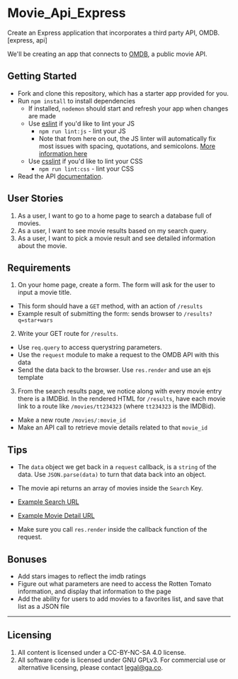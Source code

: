 # Movie_Api_Express
Create an Express application that incorporates a third party API, OMDB. [express, api]


We'll be creating an app that connects to [OMDB](http://www.omdbapi.com), a public movie API.

## Getting Started

* Fork and clone this repository, which has a starter app provided for you.
* Run `npm install` to install dependencies
  * If installed, `nodemon` should start and refresh your app when changes are made
  * Use [eslint](http://eslint.org/docs/user-guide/getting-started) if you'd like to lint your JS
    * `npm run lint:js` - lint your JS
    * Note that from here on out, the JS linter will automatically fix most issues with spacing, quotations, and semicolons. [More information here](http://eslint.org/blog/2015/10/eslint-v1.6.0-released#autofixing-of-more-rules)
  * Use [csslint](https://www.npmjs.com/package/css-lint) if you'd like to lint your CSS
    * `npm run lint:css` - lint your CSS
* Read the API [documentation](http://www.omdbapi.com).

## User Stories
1. As a user, I want to go to a home page to search a database full of movies.
2. As a user, I want to see movie results based on my search query.
3. As a user, I want to pick a movie result and see detailed information about the movie.

## Requirements
1. On your home page, create a form. The form will ask for the user to input a movie title.
  * This form should have a `GET` method, with an action of `/results`
  * Example result of submitting the form: sends browser to `/results?q=star+wars`
2. Write your GET route for `/results`.
  * Use `req.query` to access querystring parameters.
  * Use the `request` module to make a request to the OMDB API with this data
  * Send the data back to the browser. Use `res.render` and use an ejs template
3. From the search results page, we notice along with every movie entry
there is a IMDBid. In the rendered HTML for `/results`, have each movie link
to a route like `/movies/tt234323` (where `tt234323` is the IMDBid).
  * Make a new route `/movies/:movie_id`
  * Make an API call to retrieve movie details related to that `movie_id`

## Tips
* The `data` object we get back in a `request` callback, is a `string`
of the data. Use `JSON.parse(data)` to turn that data back into an object.
* The movie api returns an array of movies inside the `Search` Key.

* [Example Search URL](http://www.omdbapi.com/?s=matrix&apikey=thewdb)
* [Example Movie Detail URL](http://www.omdbapi.com/?i=tt0133093&apikey=thewdb)

* Make sure you call `res.render` inside the callback function of the request.


## Bonuses

* Add stars images to reflect the imdb ratings
* Figure out what parameters are need to access the Rotten Tomato information, and display that information to the page
* Add the ability for users to add movies to a favorites list, and save that list as a JSON file

---

## Licensing
1. All content is licensed under a CC-BY-NC-SA 4.0 license.
2. All software code is licensed under GNU GPLv3. For commercial use or alternative licensing, please contact legal@ga.co.
